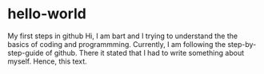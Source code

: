 # hello-world
My first steps in github
Hi, I am bart and I trying to understand the the basics of coding and programmming. Currently, I am following the step-by-step-guide of github. There it stated that I had to write something about myself. Hence, this text.
